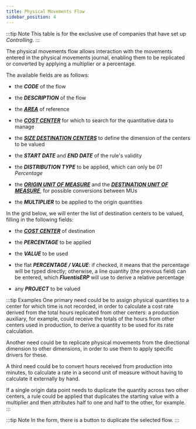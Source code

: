```yaml
---
title: Physical Movements Flow
sidebar_position: 4
---
```


:::tip Note 
This table is for the exclusive use of companies that have set up *Controlling*.
:::

The physical movements flow allows interaction with the movements entered in the physical movements journal, enabling them to be replicated or converted by applying a multiplier or a percentage.

The available fields are as follows:

- the ***CODE*** of the flow

- the ***DESCRIPTION*** of the flow

- the [***AREA***](/docs/controlling/controlling-parametrization/controlling-specific-settings/area-types-areas) of reference

- the [***COST CENTER***](/docs/controlling/controlling-parametrization/controlling-specific-settings/cost-centers) for which to search for the quantitative data to manage

- the [***SIZE DESTINATION CENTERS***](/docs/controlling/controlling-parametrization/controlling-specific-settings/dimension) to define the dimension of the centers to be valued

- the ***START DATE*** and ***END DATE*** of the rule's validity

- the ***DISTRIBUTION TYPE*** to be applied, which can only be *01 Percentage*

- the [***ORIGIN UNIT OF MEASURE***](/docs/controlling/controlling-parametrization/controlling-specific-settings/measure-units) and the [***DESTINATION UNIT OF MEASURE***](/docs/controlling/controlling-parametrization/controlling-specific-settings/measure-units), for possible conversions between MUs

- the ***MULTIPLIER*** to be applied to the origin quantities

In the grid below, we will enter the list of destination centers to be valued, filling in the following fields:
- the [***COST CENTER***](/docs/controlling/controlling-parametrization/controlling-specific-settings/cost-centers) of destination

- the ***PERCENTAGE*** to be applied

- the ***VALUE*** to be used

- the flat ***PERCENTAGE / VALUE***: if checked, it means that the percentage will be typed directly; otherwise, a line quantity (the previous field) can be entered, which ***FluentisERP*** will use to derive a relative percentage

- any ***PROJECT*** to be valued

:::tip Examples 
 One primary need could be to assign physical quantities to a center for which time is not recorded, in order to calculate a cost rate derived from the total hours replicated from other centers: a production auxiliary, for example, could receive the totals of the hours from other centers used in production, to derive a quantity to be used for its rate calculation.
 
 Another need could be to replicate physical movements from the directional dimension to other dimensions, in order to use them to apply specific drivers for these.

A third need could be to convert hours received from production into minutes, to calculate a rate in a second unit of measure without having to calculate it externally by hand.
 
If a single origin data point needs to duplicate the quantity across two other centers, a rule could be applied that duplicates the starting value with a multiplier and then attributes half to one and half to the other, for example.
:::

:::tip Note 
In the form, there is a button to duplicate the selected flow.
:::